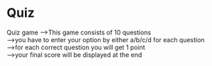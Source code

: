 # Quiz
Quiz game
-->This game consists of 10 questions</br>
-->you have to enter your option by either a/b/c/d for each question</br>
-->for each correct question you will get 1 point</br>
-->your final score will be displayed at the end</br>
